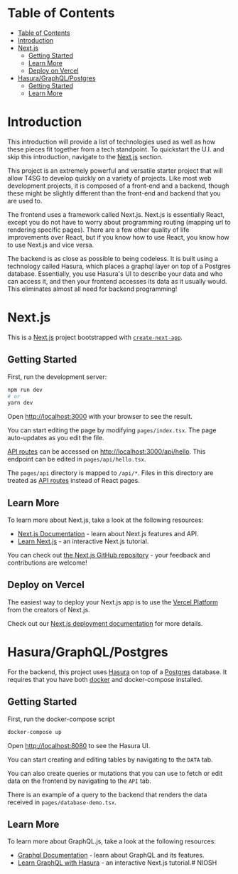 # Table of Contents
- [Table of Contents](#table-of-contents)
- [Introduction](#introduction)
- [Next.js](#nextjs)
  - [Getting Started](#getting-started)
  - [Learn More](#learn-more)
  - [Deploy on Vercel](#deploy-on-vercel)
- [Hasura/GraphQL/Postgres](#hasuragraphqlpostgres)
  - [Getting Started](#getting-started-1)
  - [Learn More](#learn-more-1)


# Introduction
This introduction will provide a list of technologies used as well as how these pieces fit together from a tech standpoint. To quickstart the U.I. and skip this introduction, navigate to the [Next.js](#nextjs) section.

This project is an extremely powerful and versatile starter project that will allow T4SG to develop quickly on a variety of projects. Like most web development projects, it is composed of a front-end and a backend, though these might be slightly different than the front-end and backend that you are used to.

The frontend uses a framework called Next.js. Next.js is essentially React, except you do not have to worry about programming routing (mapping url to rendering specific pages). There are a few other quality of life improvements over React, but if you know how to use React, you know how to use Next.js and vice versa.

The backend is as close as possible to being codeless. It is built using a technology called Hasura, which places a graphql layer on top of a Postgres database. Essentially, you use Hasura's UI to describe your data and who can access it, and then your frontend accesses its data as it usually would. This eliminates almost all need for backend programming!

# Next.js
This is a [Next.js](https://nextjs.org/) project bootstrapped with [`create-next-app`](https://github.com/vercel/next.js/tree/canary/packages/create-next-app).

## Getting Started

First, run the development server:

```bash
npm run dev
# or
yarn dev
```

Open [http://localhost:3000](http://localhost:3000) with your browser to see the result.

You can start editing the page by modifying `pages/index.tsx`. The page auto-updates as you edit the file.

[API routes](https://nextjs.org/docs/api-routes/introduction) can be accessed on [http://localhost:3000/api/hello](http://localhost:3000/api/hello). This endpoint can be edited in `pages/api/hello.tsx`.

The `pages/api` directory is mapped to `/api/*`. Files in this directory are treated as [API routes](https://nextjs.org/docs/api-routes/introduction) instead of React pages.

## Learn More

To learn more about Next.js, take a look at the following resources:

- [Next.js Documentation](https://nextjs.org/docs) - learn about Next.js features and API.
- [Learn Next.js](https://nextjs.org/learn) - an interactive Next.js tutorial.

You can check out [the Next.js GitHub repository](https://github.com/vercel/next.js/) - your feedback and contributions are welcome!

## Deploy on Vercel

The easiest way to deploy your Next.js app is to use the [Vercel Platform](https://vercel.com/new?utm_medium=default-template&filter=next.js&utm_source=create-next-app&utm_campaign=create-next-app-readme) from the creators of Next.js.

Check out our [Next.js deployment documentation](https://nextjs.org/docs/deployment) for more details.

# Hasura/GraphQL/Postgres

For the backend, this project uses [Hasura](https://hasura.io/) on top of a [Postgres](https://www.postgresql.org/) database. It requires that you have both [docker](https://www.docker.com/) and docker-compose installed.

## Getting Started

First, run the docker-compose script

```bash
docker-compose up
```

Open [http://localhost:8080](http://localhost:8080) to see the Hasura UI.

You can start creating and editing tables by navigating to the `DATA` tab. 

You can also create queries or mutations that you can use to fetch or edit data on the frontend by navigating to the `API` tab.

There is an example of a query to the backend that renders the data received in `pages/database-demo.tsx`. 

## Learn More

To learn more about GraphQL.js, take a look at the following resources:

- [Graphql Documentation](https://graphql.org/learn/) - learn about GraphQL and its features.
- [Learn GraphQL with Hasura](https://hasura.io/learn/) - an interactive Next.js tutorial.# NIOSH
